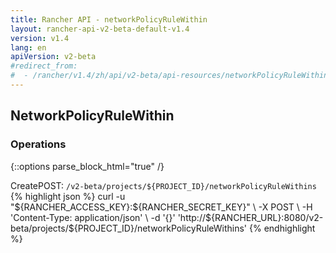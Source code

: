 ```yaml
---
title: Rancher API - networkPolicyRuleWithin
layout: rancher-api-v2-beta-default-v1.4
version: v1.4
lang: en
apiVersion: v2-beta
#redirect_from:
#  - /rancher/v1.4/zh/api/v2-beta/api-resources/networkPolicyRuleWithin/
---
```


## NetworkPolicyRuleWithin




### Operations
{::options parse_block_html="true" /}
<a id="create"></a>
<div class="action"><span class="header">Create<span class="headerright">POST:  <code>/v2-beta/projects/${PROJECT_ID}/networkPolicyRuleWithins</code></span></span>
<div class="action-contents"> {% highlight json %}
curl -u "${RANCHER_ACCESS_KEY}:${RANCHER_SECRET_KEY}" \
-X POST \
-H 'Content-Type: application/json' \
-d '{}' 'http://${RANCHER_URL}:8080/v2-beta/projects/${PROJECT_ID}/networkPolicyRuleWithins'
{% endhighlight %}
</div></div>



